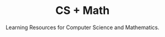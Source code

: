 <div align="center">
  
# CS + Math 

Learning Resources for Computer Science and Mathematics.
</div>

